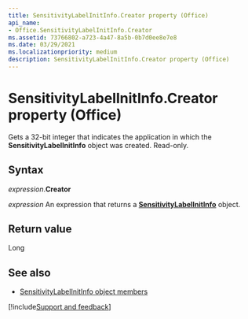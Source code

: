 ```yaml
---
title: SensitivityLabelInitInfo.Creator property (Office)
api_name:
- Office.SensitivityLabelInitInfo.Creator
ms.assetid: 73766802-a723-4a47-8a5b-0b7d0ee8e7e8
ms.date: 03/29/2021
ms.localizationpriority: medium
description: SensitivityLabelInitInfo.Creator property (Office)
---
```



# SensitivityLabelInitInfo.Creator property (Office)

Gets a 32-bit integer that indicates the application in which the **SensitivityLabelInitInfo** object was created. Read-only.


## Syntax

_expression_.**Creator**

_expression_ An expression that returns a **[SensitivityLabelInitInfo](Office.SensitivityLabelInitInfo.md)** object.


## Return value

Long


## See also

- [SensitivityLabelInitInfo object members](overview/Library-Reference/sensitivitylabelinitinfo-members-office.md)



[!include[Support and feedback](~/includes/feedback-boilerplate.md)]
